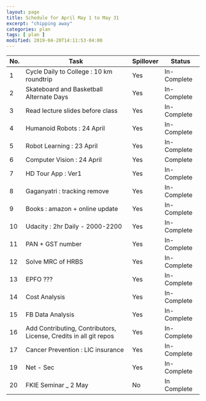 ```yaml
---
layout: page
title: Schedule for April May 1 to May 31
excerpt: "chipping away"
categories: plan
tags: [ plan ]
modified: 2019-04-20T14:11:53-04:00
---
```



| No. | Task | Spillover | Status |
|-------|--------|---------|---------|
| 1 | Cycle Daily to College : 10 km roundtrip | Yes | In-Complete |
| 2 | Skateboard and Basketball Alternate Days |  Yes | In-Complete |
| 3 | Read lecture slides before class | Yes | In-Complete |
| 4 | Humanoid Robots : 24 April | Yes | In-Complete |
| 5 | Robot Learning : 23 April |  Yes | In-Complete |
| 6 | Computer Vision : 24 April| Yes | Complete |
| 7 | HD Tour App : Ver1 | Yes | In-Complete |
| 8 | Gaganyatri : tracking remove | Yes | In-Complete |
| 9 | Books : amazon + online update | Yes | In-Complete |
| 10 | Udacity : 2hr Daily - 2000-2200 |  Yes | In-Complete |
| 11 | PAN + GST number | Yes | In-Complete |
| 12 | Solve MRC of HRBS | Yes | In-Complete |
| 13 | EPFO ??? | Yes | In-Complete |
| 14 | Cost Analysis | Yes | In-Complete |
| 15 | FB Data Analysis | Yes | In-Complete |
| 16 | Add Contributing, Contributors, License, Credits in all git repos | Yes | In-Complete |
| 17 | Cancer Prevention : LIC insurance | Yes | In-Complete |
| 19 | Net - Sec| Yes| In-Complete|
| 20 | FKIE Seminar _ 2 May | No| In Complete|
